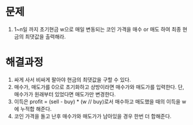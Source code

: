 # 문제

1. 1~n일 까지 초기현금 w으로 매일 변동되는 코인 가격을 매수 or 매도 하여 최종 현금의 최댓값을 출력해라.



# 해결과정

1. 싸게 사서 비싸게 팔아야 현금의 최댓값을 구할 수 있다.
2. 매수가, 매도가를 0으로 초기화하고 상방이라면 매수가와 매도가를 입력한다. 단, 매수가가 원래부터 있었다면 매도가만 변경한다.
3. 이득은 profit = (sell - buy) * (w // buy)로서 매수하고 매도했을 때의 이득을 w에 누적합 해준다.
4. 코인 가격을 돌고 난후 매수가와 매도가가 남아있을 경우 한번 더 합해준다.